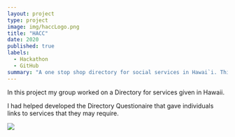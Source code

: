 ```yaml
---
layout: project
type: project
image: img/haccLogo.png
title: "HACC"
date: 2020
published: true
labels:
  - Hackathon
  - GitHub
summary: "A one stop shop directory for social services in Hawai`i. This group project was created for Hawaii Annual Code Challenge for 2020"
---
```


In this project my group worked on a Directory for services given in Hawaii.

I had helped developed the Directory Questionaire that gave individuals links to services that they may require.

<img class="img-fluid" src="../img/Hawaii-Directory.jpg">
